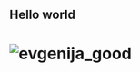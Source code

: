 ## Hello world
# ![evgenija_good](https://github.com/evgenija_good/evgenija_good/blob/main/assets/video.gif)
